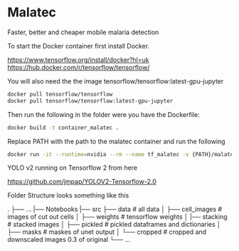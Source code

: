 # Malatec
Faster, better and cheaper mobile malaria detection

To start the Docker container first install Docker. 

https://www.tensorflow.org/install/docker?hl=uk \
https://hub.docker.com/r/tensorflow/tensorflow/

You will also need the the image tensorflow/tensorflow:latest-gpu-jupyter

```bash
docker pull tensorflow/tensorflow
docker pull tensorflow/tensorflow:latest-gpu-jupyter
```

Then run the following in the folder were you have the Dockerfile:

```bash
docker build -t container_malatec .
```
Replace PATH with the path to the malatec container and run the following
```bash
docker run -it --runtime=nvidia --rm --name tf_malatec -v {PATH}/malatec:/tf -p 8888:8888/tcp -p 6006:6006/tcp container_malatec:latest
```
YOLO v2 running on Tensorflow 2 from here

https://github.com/jmpap/YOLOV2-Tensorflow-2.0

Folder Structure looks something like this

.
├── ...
|── Notebooks
|── src
├── data                    # all data
│   ├── cell_images         # images of cut out cells
│   ├── weights             # tensorflow weights
│   |── stacking            # stacked images
│   ├── pickled             # pickled dataframes and dictionaries
│   ├── masks               # maskes of unet output
│   └── cropped             # cropped and downscaled images 0.3 of original
└── ...








